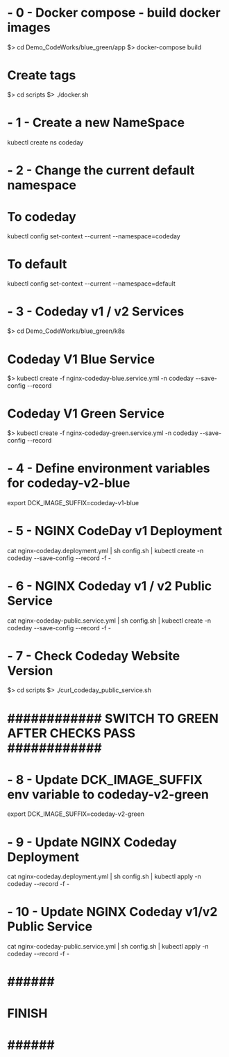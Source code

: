 #### 
# - 0 -  Docker compose - build docker images
#### 
$> cd Demo_CodeWorks/blue_green/app
$> docker-compose build

# Create tags
$> cd scripts
$> ./docker.sh

#### 
# - 1 - Create a new NameSpace 
#### 
kubectl create ns codeday

#### 
# - 2 - Change the current default namespace 
#### 

# To codeday
kubectl config set-context --current --namespace=codeday

# To default
kubectl config set-context --current --namespace=default

#### 
# - 3 - Codeday v1 / v2 Services 
#### 

$> cd Demo_CodeWorks/blue_green/k8s

# Codeday V1 Blue Service
$> kubectl create -f nginx-codeday-blue.service.yml -n codeday --save-config --record

# Codeday V1 Green Service
$> kubectl create -f nginx-codeday-green.service.yml -n codeday --save-config --record

#### 
# - 4 - Define environment variables for codeday-v2-blue 
#### 

export DCK_IMAGE_SUFFIX=codeday-v1-blue

#### 
# - 5 - NGINX CodeDay v1 Deployment 
#### 
cat nginx-codeday.deployment.yml | sh config.sh | kubectl create -n codeday --save-config --record -f -

#### 
# - 6 - NGINX Codeday v1 / v2 Public Service 
#### 
cat nginx-codeday-public.service.yml | sh config.sh | kubectl create -n codeday --save-config --record -f -

#### 
# - 7 - Check Codeday Website Version 
#### 
$> cd scripts
$> ./curl_codeday_public_service.sh

# #############################################################
# ############ SWITCH TO GREEN AFTER CHECKS PASS ############ # 
# #############################################################

#### 
# - 8 - Update DCK_IMAGE_SUFFIX env variable to codeday-v2-green 
#### 

export DCK_IMAGE_SUFFIX=codeday-v2-green

#### 
# - 9 - Update NGINX Codeday Deployment 
#### 
cat nginx-codeday.deployment.yml | sh config.sh | kubectl apply -n codeday --record -f -

#### 
# - 10 - Update NGINX Codeday v1/v2 Public Service 
#### 
cat nginx-codeday-public.service.yml | sh config.sh | kubectl apply -n codeday --record -f -

# ###### #
# FINISH #
# ###### #